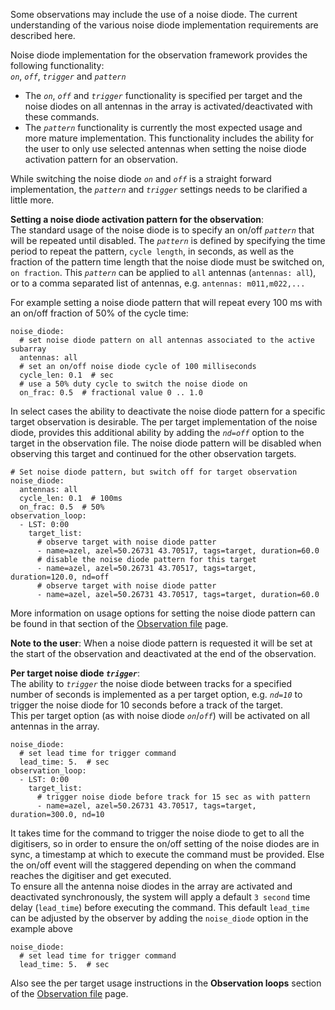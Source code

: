 Some observations may include the use of a noise diode. The current understanding of the various noise diode implementation requirements are described here.

Noise diode implementation for the observation framework provides the following functionality:   
_`on`_, _`off`_, _`trigger`_ and _`pattern`_
* The _`on`_, _`off`_ and _`trigger`_ functionality is specified per target and the noise diodes on all antennas in the array is activated/deactivated with these commands.    
* The _`pattern`_ functionality is currently the most expected usage and more mature implementation. This functionality includes the ability for the user to only use selected antennas when setting the noise diode activation pattern for an observation.

While switching the noise diode _`on`_ and _`off`_ is a straight forward implementation, the _`pattern`_ and _`trigger`_ settings needs to be clarified a little more.

**Setting a noise diode activation pattern for the observation**:   
The standard usage of the noise diode is to specify an on/off _`pattern`_ that will be repeated until disabled. The _`pattern`_ is defined by specifying the time period to repeat the pattern, `cycle length`, in seconds, as well as the fraction of the pattern time length that the noise diode must be switched on, `on fraction`.
This _`pattern`_ can be applied to `all` antennas (`antennas: all`), or to a comma separated list of antennas, e.g. `antennas: m011,m022,...`

For example setting a noise diode pattern that will repeat every 100 ms with an on/off fraction of 50% of the cycle time:
```
noise_diode:
  # set noise diode pattern on all antennas associated to the active subarray
  antennas: all
  # set an on/off noise diode cycle of 100 milliseconds
  cycle_len: 0.1  # sec
  # use a 50% duty cycle to switch the noise diode on
  on_frac: 0.5  # fractional value 0 .. 1.0
```

In select cases the ability to deactivate the noise diode pattern for a specific target observation is desirable.
The per target implementation of the noise diode, provides this additional ability by adding the _`nd=off`_ option to the target in the observation file.
The noise diode pattern will be disabled when observing this target and continued for the other observation targets.
```
# Set noise diode pattern, but switch off for target observation
noise_diode:
  antennas: all
  cycle_len: 0.1  # 100ms
  on_frac: 0.5  # 50%
observation_loop:
  - LST: 0:00
    target_list:
      # observe target with noise diode patter
      - name=azel, azel=50.26731 43.70517, tags=target, duration=60.0
      # disable the noise diode pattern for this target
      - name=azel, azel=50.26731 43.70517, tags=target, duration=120.0, nd=off
      # observe target with noise diode patter
      - name=azel, azel=50.26731 43.70517, tags=target, duration=60.0
```


More information on usage options for setting the noise diode pattern can be found in that section of the [Observation file](https://github.com/ska-sa/astrokat/wiki/Observation-file) page.

**Note to the user**:
When a noise diode pattern is requested it will be set at the start of the observation and deactivated at the end of the observation.

**Per target noise diode _`trigger`_**:    
The ability to _`trigger`_ the noise diode between tracks for a specified number of seconds is implemented as a per target option, e.g. _`nd=10`_ to trigger the noise diode for 10 seconds before a track of the target.   
This per target option (as with noise diode _`on`_/_`off`_) will be activated on all antennas in the array.
```
noise_diode:
  # set lead time for trigger command
  lead_time: 5.  # sec
observation_loop:
  - LST: 0:00
    target_list:
      # trigger noise diode before track for 15 sec as with pattern
      - name=azel, azel=50.26731 43.70517, tags=target, duration=300.0, nd=10
```
It takes time for the command to trigger the noise diode to get to all the digitisers, so in order to ensure the on/off setting of the noise diodes are in sync, a timestamp at which to execute the command must be provided. Else the on/off event will the staggered depending on when the command reaches the digitiser and get executed.     
To ensure all the antenna noise diodes in the array are activated and deactivated synchronously, the system will apply a default `3 second` time delay (`lead_time`) before executing the command.
This default `lead_time` can be adjusted by the observer by adding the `noise_diode` option in the example above
```
noise_diode:
  # set lead time for trigger command
  lead_time: 5.  # sec
```
Also see the per target usage instructions in the **Observation loops** section of the [Observation file](https://github.com/ska-sa/astrokat/wiki/Observation-file) page.
